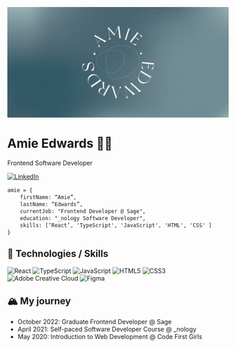 ![](https://github.com/amiehannah/amiehannah/blob/main/green-colourway.png)
# Amie Edwards 👩‍💻

Frontend Software Developer

<!-- [![LinkedIn](https://img.shields.io/badge/LinkedIn-AmieEdwards-blue)](https://www.linkedin.com/in/amie-edwards-70a19068/) -->
[![LinkedIn](https://img.shields.io/badge/-LinkedIn-0A66C2?logo=linkedin&logoColor=white&style=for-the-badge)](https://www.linkedin.com/in/amie-edwards-70a19068/)


```
amie = { 
	firstName: “Amie”,
	lastName: “Edwards”,
	currentJob: "Frontend Developer @ Sage",
	education: "_nology Software Developer",
	skills: [‘React’, 'TypeScript', 'JavaScript', 'HTML', 'CSS' ]
}

```


## 🤖 Technologies / Skills
![React](https://img.shields.io/badge/-React-61DAFB?logo=react&logoColor=white&style=for-the-badge&link=/ )
![TypeScript](https://img.shields.io/badge/-Typescript-3278C6?logo=react&logoColor=white&style=for-the-badge&link=/)
![JavaScript](https://img.shields.io/badge/-JavaScript-F7DF1E?logo=javascript&logoColor=white&style=for-the-badge&link=/ ) 
![HTML5](https://img.shields.io/badge/-HTML5-E34F26?logo=html5&logoColor=white&style=for-the-badge&link=/ )
![CSS3](https://img.shields.io/badge/-CSS3-1572B6?logo=css3&logoColor=white&style=for-the-badge&link=/ )
![Adobe Creative Cloud](https://img.shields.io/badge/Adobe%20Creative%20Cloud-DA1F26.svg?style=for-the-badge&logo=Adobe%20Creative%20Cloud&logoColor=white)
![Figma](https://img.shields.io/badge/-Figma-F24E1E?logo=figma&logoColor=white&style=for-the-badge&link=/ )


## 🏔️ My journey 
- October 2022: Graduate Frontend Developer @ Sage
- April 2021: Self-paced Software Developer Course @ _nology
- May 2020: Introduction to Web Development @ Code First Girls

